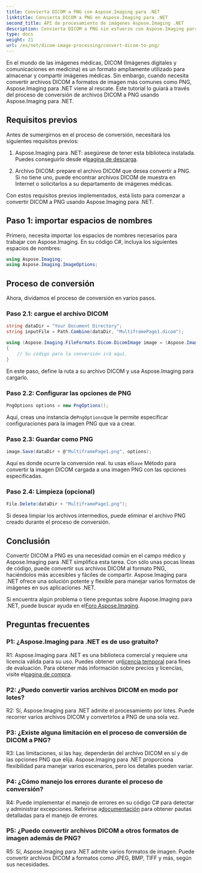 ```yaml
---
title: Convierta DICOM a PNG con Aspose.Imaging para .NET
linktitle: Convierta DICOM a PNG en Aspose.Imaging para .NET
second_title: API de procesamiento de imágenes Aspose.Imaging .NET
description: Convierta DICOM a PNG sin esfuerzo con Aspose.Imaging para .NET. Optimice el intercambio de imágenes médicas.
type: docs
weight: 21
url: /es/net/dicom-image-processing/convert-dicom-to-png/
---
```

En el mundo de las imágenes médicas, DICOM (Imágenes digitales y comunicaciones en medicina) es un formato ampliamente utilizado para almacenar y compartir imágenes médicas. Sin embargo, cuando necesita convertir archivos DICOM a formatos de imagen más comunes como PNG, Aspose.Imaging para .NET viene al rescate. Este tutorial lo guiará a través del proceso de conversión de archivos DICOM a PNG usando Aspose.Imaging para .NET.

## Requisitos previos

Antes de sumergirnos en el proceso de conversión, necesitará los siguientes requisitos previos:

1.  Aspose.Imaging para .NET: asegúrese de tener esta biblioteca instalada. Puedes conseguirlo desde el[pagina de descarga](https://releases.aspose.com/imaging/net/).

2. Archivo DICOM: prepare el archivo DICOM que desea convertir a PNG. Si no tiene uno, puede encontrar archivos DICOM de muestra en Internet o solicitarlos a su departamento de imágenes médicas.

Con estos requisitos previos implementados, está listo para comenzar a convertir DICOM a PNG usando Aspose.Imaging para .NET.

## Paso 1: importar espacios de nombres

Primero, necesita importar los espacios de nombres necesarios para trabajar con Aspose.Imaging. En su código C#, incluya los siguientes espacios de nombres:

```csharp
using Aspose.Imaging;
using Aspose.Imaging.ImageOptions;
```

## Proceso de conversión

Ahora, dividamos el proceso de conversión en varios pasos.

### Paso 2.1: cargue el archivo DICOM

```csharp
string dataDir = "Your Document Directory";
string inputFile = Path.Combine(dataDir, "MultiframePage1.dicom");

using (Aspose.Imaging.FileFormats.Dicom.DicomImage image = (Aspose.Imaging.FileFormats.Dicom.DicomImage)Image.Load(inputFile))
{
    // Su código para la conversión irá aquí.
}
```

En este paso, define la ruta a su archivo DICOM y usa Aspose.Imaging para cargarlo.

### Paso 2.2: Configurar las opciones de PNG

```csharp
PngOptions options = new PngOptions();
```

 Aquí, creas una instancia de`PngOptions`que le permite especificar configuraciones para la imagen PNG que va a crear.

### Paso 2.3: Guardar como PNG

```csharp
image.Save(dataDir + @"MultiframePage1.png", options);
```

 Aquí es donde ocurre la conversión real. tu usas el`Save` Método para convertir la imagen DICOM cargada a una imagen PNG con las opciones especificadas.

### Paso 2.4: Limpieza (opcional)

```csharp
File.Delete(dataDir + "MultiframePage1.png");
```

Si desea limpiar los archivos intermedios, puede eliminar el archivo PNG creado durante el proceso de conversión.

## Conclusión

Convertir DICOM a PNG es una necesidad común en el campo médico y Aspose.Imaging para .NET simplifica esta tarea. Con sólo unas pocas líneas de código, puede convertir sus archivos DICOM al formato PNG, haciéndolos más accesibles y fáciles de compartir. Aspose.Imaging para .NET ofrece una solución potente y flexible para manejar varios formatos de imágenes en sus aplicaciones .NET.

 Si encuentra algún problema o tiene preguntas sobre Aspose.Imaging para .NET, puede buscar ayuda en el[Foro Aspose.Imaging](https://forum.aspose.com/).

## Preguntas frecuentes

### P1: ¿Aspose.Imaging para .NET es de uso gratuito?

R1: Aspose.Imaging para .NET es una biblioteca comercial y requiere una licencia válida para su uso. Puedes obtener un[licencia temporal](https://purchase.aspose.com/temporary-license/) para fines de evaluación. Para obtener más información sobre precios y licencias, visite el[pagina de compra](https://purchase.aspose.com/buy).

### P2: ¿Puedo convertir varios archivos DICOM en modo por lotes?

R2: Sí, Aspose.Imaging para .NET admite el procesamiento por lotes. Puede recorrer varios archivos DICOM y convertirlos a PNG de una sola vez.

### P3: ¿Existe alguna limitación en el proceso de conversión de DICOM a PNG?

R3: Las limitaciones, si las hay, dependerán del archivo DICOM en sí y de las opciones PNG que elija. Aspose.Imaging para .NET proporciona flexibilidad para manejar varios escenarios, pero los detalles pueden variar.

### P4: ¿Cómo manejo los errores durante el proceso de conversión?

 R4: Puede implementar el manejo de errores en su código C# para detectar y administrar excepciones. Referirse a[documentación](https://reference.aspose.com/imaging/net/) para obtener pautas detalladas para el manejo de errores.

### P5: ¿Puedo convertir archivos DICOM a otros formatos de imagen además de PNG?

R5: Sí, Aspose.Imaging para .NET admite varios formatos de imagen. Puede convertir archivos DICOM a formatos como JPEG, BMP, TIFF y más, según sus necesidades.